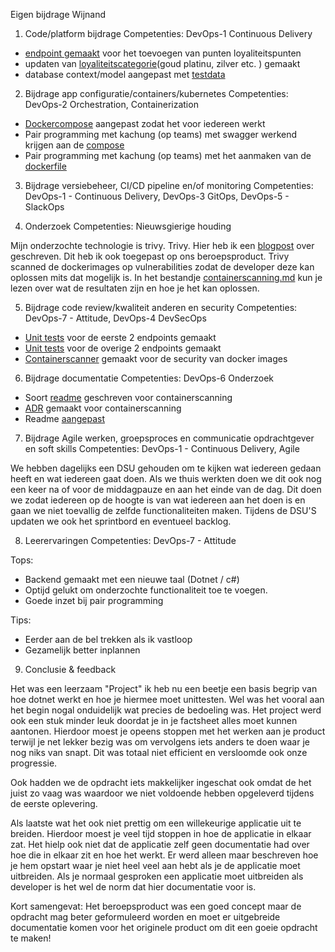Eigen bijdrage Wijnand

1. Code/platform bijdrage
Competenties: DevOps-1 Continuous Delivery

*  [endpoint gemaakt](https://github.com/hanaim-devops/pitstop-groep-d/commit/a45dfbb192f692feda96b4fd9a21ad9efff3238d) voor het toevoegen van punten loyaliteitspunten
* updaten van [loyaliteitscategorie](https://github.com/hanaim-devops/pitstop-groep-d/commit/0abb5c16aba0afeb3a5382f7c1a8766b3f46ab1b)(goud platinu, zilver etc. ) gemaakt
* database context/model aangepast met [testdata](https://github.com/hanaim-devops/pitstop-groep-d/commit/32ee9193d5ec19c82c4ae6d7f8947b3d20493fe5)

2. Bijdrage app configuratie/containers/kubernetes
Competenties: DevOps-2 Orchestration, Containerization

* [Dockercompose](https://github.com/hanaim-devops/pitstop-groep-d/commit/a45dfbb192f692feda96b4fd9a21ad9efff3238d#diff-cd2ae9f5a501d16253a461b919af1523e71916a984989885e6783203f4ee252a) aangepast zodat het voor iedereen werkt
* Pair programming met kachung (op teams) met swagger werkend krijgen aan de [compose](https://github.com/hanaim-devops/pitstop-groep-d/commit/582a026231a8409d1e5eefd606f223c8bc6143b9)
* Pair programming met kachung (op teams) met het aanmaken van de [dockerfile](https://github.com/hanaim-devops/pitstop-groep-d/commit/8674df0136d60ecd385189520f1f8263a13d9f98#diff-cb6b266a811dad75d8aade91c35ac0ffa96618e0005ef2f14fab33170f318b94)

3. Bijdrage versiebeheer, CI/CD pipeline en/of monitoring
Competenties: DevOps-1 - Continuous Delivery, DevOps-3 GitOps, DevOps-5 - SlackOps


4. Onderzoek
Competenties: Nieuwsgierige houding

Mijn onderzochte technologie is trivy. Trivy. Hier heb ik een [blogpost](https://github.com/hanaim-devops/onderzoekWijnandvZyl#waarom-zouden-developers-container-scanning-en-devsecops-willen-toepassen) over geschreven. Dit heb ik ook toegepast op ons beroepsproduct. Trivy scanned de dockerimages op vulnerabilities zodat de developer deze kan oplossen mits dat mogelijk is. In het bestandje [containerscanning.md](https://github.com/hanaim-devops/pitstop-groep-d/blob/main/containerscanning/containerscanning.md) kun je lezen over wat de resultaten zijn en hoe je het kan oplossen.

5. Bijdrage code review/kwaliteit anderen en security
Competenties: DevOps-7 - Attitude, DevOps-4 DevSecOps

* [Unit tests](https://github.com/hanaim-devops/pitstop-groep-d/commit/65609be80a9cd4c74898ac0ad9df6f9ec07f94cb) voor de eerste 2 endpoints gemaakt
* [Unit tests](https://github.com/hanaim-devops/pitstop-groep-d/commit/51e97679c3c6aa73c22a41745c41d7a672564b15) voor de overige 2 endpoints gemaakt
* [Containerscanner](https://github.com/hanaim-devops/pitstop-groep-d/commit/9e0de7005e0b128f35b3f5ae5c59748acca2c7d5) gemaakt voor de security van docker images

6. Bijdrage documentatie
Competenties: DevOps-6 Onderzoek
 
 * Soort [readme](https://github.com/hanaim-devops/pitstop-groep-d/blob/main/containerscanning/containerscanning.md) geschreven voor containerscanning
 * [ADR](https://github.com/hanaim-devops/pitstop-groep-d/commit/e1401a0b7a857862bf9ab431b4bc279855ff7fd4) gemaakt voor containerscanning
 * Readme [aangepast](https://github.com/hanaim-devops/pitstop-groep-d/commit/83c5e9b420c5cd4dfef1d3ea45645c097cafce71)

7. Bijdrage Agile werken, groepsproces en communicatie opdrachtgever en soft skills
Competenties: DevOps-1 - Continuous Delivery, Agile

We hebben dagelijks een DSU gehouden om te kijken wat iedereen gedaan heeft en wat iedereen gaat doen. Als we thuis werkten doen we dit ook nog een keer na of voor de middagpauze en aan het einde van de dag. Dit doen we zodat iedereen op de hoogte is van wat iedereen aan het doen is en gaan we niet toevallig de zelfde functionaliteiten maken. Tijdens de DSU'S updaten we ook het sprintbord en eventueel backlog. 

8. Leerervaringen
Competenties: DevOps-7 - Attitude

Tops:

* Backend gemaakt met een nieuwe taal (Dotnet / c#)
* Optijd gelukt om onderzochte functionaliteit toe te voegen.
* Goede inzet bij pair programming

Tips: 

* Eerder aan de bel trekken als ik vastloop
* Gezamelijk better inplannen


9. Conclusie & feedback

Het was een leerzaam "Project" ik heb nu een beetje een basis begrip van hoe dotnet werkt en hoe je hiermee moet unittesten. Wel was het vooral aan het begin nogal onduidelijk wat precies de bedoeling was. Het project werd ook een stuk minder leuk doordat je in je factsheet alles moet kunnen aantonen. Hierdoor moest je opeens stoppen met het werken aan je product terwijl je net lekker bezig was om vervolgens iets anders te doen waar je nog niks van snapt. Dit was totaal niet efficient en versloomde ook onze progressie.

Ook hadden we de opdracht iets makkelijker ingeschat ook omdat de het juist zo vaag was waardoor we niet voldoende hebben opgeleverd tijdens de eerste oplevering. 

Als laatste wat het ook niet prettig om een willekeurige applicatie uit te breiden. Hierdoor moest je veel tijd stoppen in hoe de applicatie in elkaar zat. Het hielp ook niet dat de applicatie zelf geen documentatie had over hoe die in elkaar zit en hoe het werkt. Er werd alleen maar beschreven hoe je hem opstart waar je niet heel veel aan hebt als je de applicatie moet uitbreiden. Als je normaal gesproken een applicatie moet uitbreiden als developer is het wel de norm dat hier documentatie voor is.

Kort samengevat: Het beroepsproduct was een goed concept maar de opdracht mag beter geformuleerd worden en moet er uitgebreide documentatie komen voor het originele product om dit een goeie opdracht te maken!